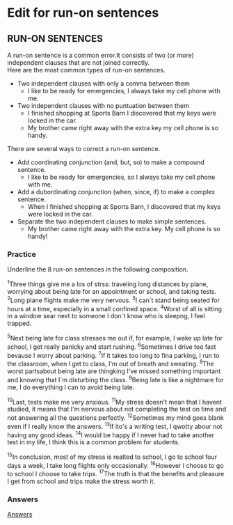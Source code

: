 # Edit for run-on sentences

## RUN-ON SENTENCES

A run-on sentence is a common error.It consists of two (or more) independent clauses that are not joined correctly.  
Here are the most common types of run-on sentences.
- Two independent clauses with only a comma between them
  - I like to be ready for emergencies, I always take my cell phone with me.
- Two independent clauses with no puntuation between them
  - I finished shopping at Sports Barn I discovered that my keys were locked in the car.
  - My brother came right away with the extra key my cell phone is so handy.

There are several ways to correct a run-on sentence.
- Add coordinating conjunction (and, but, so) to make a compound sentence.
  - I like to be ready for emergencies, so I always take my cell phone with me.
- Add a dubordinating conjunction (when, since, if) to make a complex sentence.
  - When I finished shopping at Sports Barn, I discovered that my keys were locked in the car.
- Separate the two independent clauses to make simple sentences.
  - My brother came right away with the extra key. My cell phone is so handy!

### Practice  
Underline the 8 run-on sentences in the following composition.
  
<sup>1</sup>Three things give me a los of strss: traveling long distances by plane, worrying about being late for an appointment or school, and taking tests. <sup>2</sup>Long plane flights make me very nervous. <sup>3</sup>I can´t stand being seated for hours at a time, especially in a small confined space. <sup>4</sup>Worst of all is sitting in a window sear next to someone I don´t know who is sleepng, I feel trapped.  

<sup>5</sup>Next being late for class stresses me out if, for example, I wake up late for school, I get really panicky and start rushing. <sup>6</sup>Sometimes I drive too fast bevause I worry about parking. <sup>7</sup>If it takes too long to fina parking, I run to the classroom, when I get to class, I'm out of breath and sweating. <sup>8</sup>The worst partsabout being late are thingking I've missed something important and knowing that I´m disturbing the class. <sup>9</sup>Being late is like a nightmare for me, I do everything I can to avoid being late.  
  
<sup>10</sup>Last, tests make me very anxious. <sup>11</sup>My stress doesn't mean that I havent studied, it means that I'm nervous about not completing the test on time and not answering all the questions perfectly. <sup>12</sup>Sometimes my mind goes blank even if I really know the answers. <sup>13</sup>If ito's a writing test, I qwotty abour not having any good ideas. <sup>14</sup>I would be happy if I never had to take another test in my life, I think this is a common problem for students.  

<sup>15</sup>In conclusion, most of my stress is realted to school, I go to school four days a week, I take long flights only occasionally.   <sup>16</sup>However I choose to go to school I choose to take trips. <sup>17</sup>The truth is that the benefits and pleasure I get from school and trips make the stress worth it.

### Answers
[Answers](run_on_sentences_answers.md)